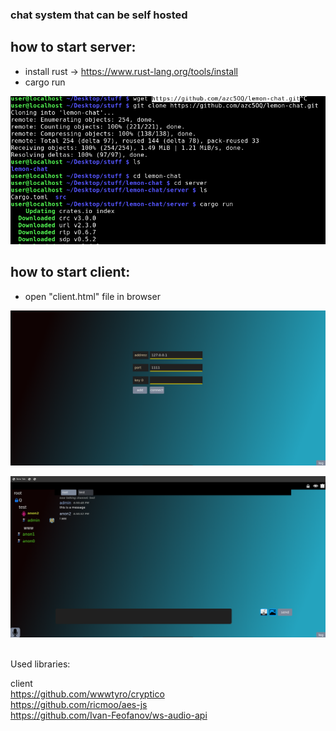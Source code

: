### chat system that can be self hosted

## how to start server:
- install rust -> https://www.rust-lang.org/tools/install
- cargo run

![](https://raw.githubusercontent.com/azc5OQ/lemon-chat/master/client/other/pic3.png)



## how to start client:
- open "client.html" file in browser


![](https://raw.githubusercontent.com/azc5OQ/lemon-chat/master/client/other/pic2.png)


![](https://raw.githubusercontent.com/azc5OQ/lemon-chat/master/client/other/pic.png)


<br>
Used libraries:

client
<br>
https://github.com/wwwtyro/cryptico
<br>
https://github.com/ricmoo/aes-js
<br>
https://github.com/Ivan-Feofanov/ws-audio-api
